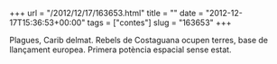 +++
url = "/2012/12/17/163653.html"
title = ""
date = "2012-12-17T15:36:53+00:00"
tags = ["contes"]
slug = "163653"
+++

Plagues, Carib delmat. Rebels de Costaguana ocupen terres, base de llançament europea. Primera potència espacial sense estat.
